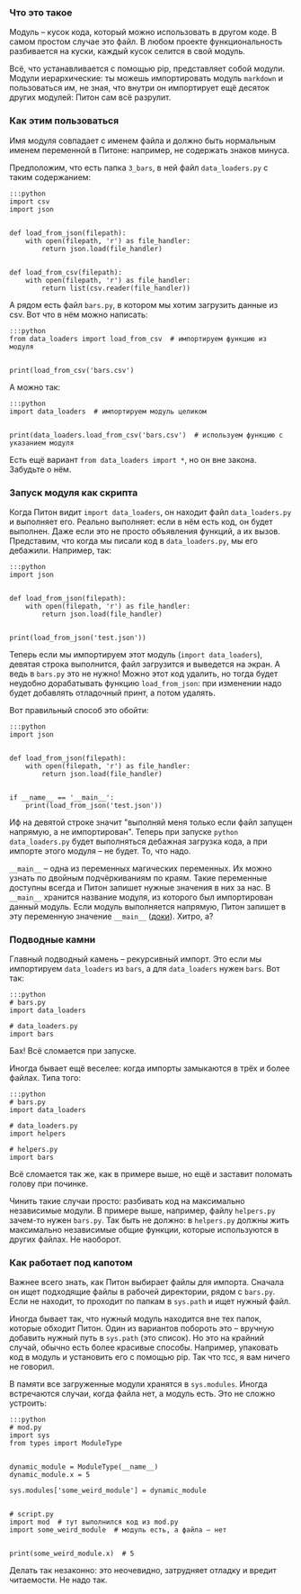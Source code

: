 ### Что это такое

Модуль – кусок кода, который можно использовать в другом коде. В самом простом случае это файл.
В любом проекте функциональность разбивается на куски, каждый кусок селится в свой модуль.

Всё, что устанавливается с помощью pip, представляет собой модули. Модули иерархические:
ты можешь импортировать модуль `markdown` и пользоваться им, не зная, что внутри он импортирует
ещё десяток других модулей: Питон сам всё разрулит.


### Как этим пользоваться

Имя модуля совпадает с именем файла и должно быть нормальным именем переменной в Питоне: например, не содержать
знаков минуса.

Предположим, что есть папка `3_bars`, в ней файл `data_loaders.py` с таким содержанием:

    :::python
    import csv
    import json
    
    
    def load_from_json(filepath):
        with open(filepath, 'r') as file_handler:
            return json.load(file_handler)
    
    
    def load_from_csv(filepath):
        with open(filepath, 'r') as file_handler:
            return list(csv.reader(file_handler))

А рядом есть файл `bars.py`, в котором мы хотим загрузить данные из csv. Вот что в нём можно написать:

    :::python
    from data_loaders import load_from_csv  # импортируем функцию из модуля
    
    
    print(load_from_csv('bars.csv')

А можно так:

    :::python
    import data_loaders  # импортируем модуль целиком
    
    
    print(data_loaders.load_from_csv('bars.csv')  # используем функцию с указанием модуля

Есть ещё вариант `from data_loaders import *`, но он вне закона. Забудьте о нём.


### Запуск модуля как скрипта

Когда Питон видит `import data_loaders`, он находит файл `data_loaders.py` и выполняет его. Реально выполняет:
если в нём есть код, он будет выполнен. Даже если это не просто объявления функций, а их вызов. Представим,
что когда мы писали код в `data_loaders.py`, мы его дебажили. Например, так:

    :::python
    import json
    
    
    def load_from_json(filepath):
        with open(filepath, 'r') as file_handler:
            return json.load(file_handler)


    print(load_from_json('test.json'))


Теперь если мы импортируем этот модуль (`import data_loaders`), девятая строка выполнится, файл загрузится и выведется
на экран. А ведь в `bars.py` это не нужно! Можно этот код удалить, но тогда будет неудобно дорабатывать функцию
`load_from_json`: при изменении надо будет добавлять отладочный принт, а потом удалять.

Вот правильный способ это обойти:

    :::python
    import json
    
    
    def load_from_json(filepath):
        with open(filepath, 'r') as file_handler:
            return json.load(file_handler)


    if __name__ == '__main__':
        print(load_from_json('test.json'))

Иф на девятой строке значит "выполняй меня только если файл запущен напрямую, а не импортирован".
Теперь при запуске `python data_loaders.py` будет выполняться дебажная загрузка кода, а
при импорте этого модуля – не будет. То, что надо.

`__main__` – одна из переменных магических переменных. Их можно узнать по двойным подчёркиваниям по краям.
Такие переменные доступны всегда и Питон запишет нужные значения в них за нас. В `__main__` хранится название модуля,
из которого был импортирован данный модуль. Если модуль выполняется напрямую, Питон запишет в эту переменную
значение `__main__` ([доки](https://docs.python.org/3/library/__main__.html)). Хитро, а?


### Подводные камни

Главный подводный камень – рекурсивный импорт. Это если мы импортируем `data_loaders` из `bars`, а для `data_loaders`
нужен `bars`. Вот так:

    :::python
    # bars.py
    import data_loaders
    
    # data_loaders.py
    import bars

Бах! Всё сломается при запуске.

Иногда бывает ещё веселее: когда импорты замыкаются в трёх и более файлах. Типа того:

    :::python
    # bars.py
    import data_loaders
    
    # data_loaders.py
    import helpers
    
    # helpers.py
    import bars

Всё сломается так же, как в примере выше, но ещё и заставит поломать голову при починке.

Чинить такие случаи просто: разбивать код на максимально независимые модули. В примере выше, например,
файлу `helpers.py` зачем-то нужен `bars.py`. Так быть не должно: в `helpers.py` должны жить
максимально независимые общие функции, которые используются в других файлах. Не наоборот.


### Как работает под капотом

Важнее всего знать, как Питон выбирает файлы для импорта. Сначала он ищет подходящие файлы в рабочей директории,
рядом с `bars.py`. Если не находит, то проходит по папкам в `sys.path` и ищет нужный файл.

Иногда бывает так, что нужный модуль находится вне тех папок, которые обходит Питон. Один из вариантов побороть это
 – вручную добавить нужный путь в `sys.path` (это список). Но это на крайний случай, обычно есть более красивые способы.
Например, упаковать код в модуль и установить его с помощью pip. Так что тсс, я вам ничего не говорил.

В памяти все загруженные модули хранятся в `sys.modules`. Иногда встречаются случаи, когда файла нет, а модуль есть.
Это не сложно устроить:

	:::python
    # mod.py
    import sys
    from types import ModuleType
    
    
    dynamic_module = ModuleType(__name__)
    dynamic_module.x = 5
    
    sys.modules['some_weird_module'] = dynamic_module


    # script.py
    import mod  # тут выполнился код из mod.py
    import some_weird_module  # модуль есть, а файла – нет
    
    
    print(some_weird_module.x)  # 5


Делать так незаконно: это неочевидно, затрудняет отладку и вредит читаемости. Не надо так.
